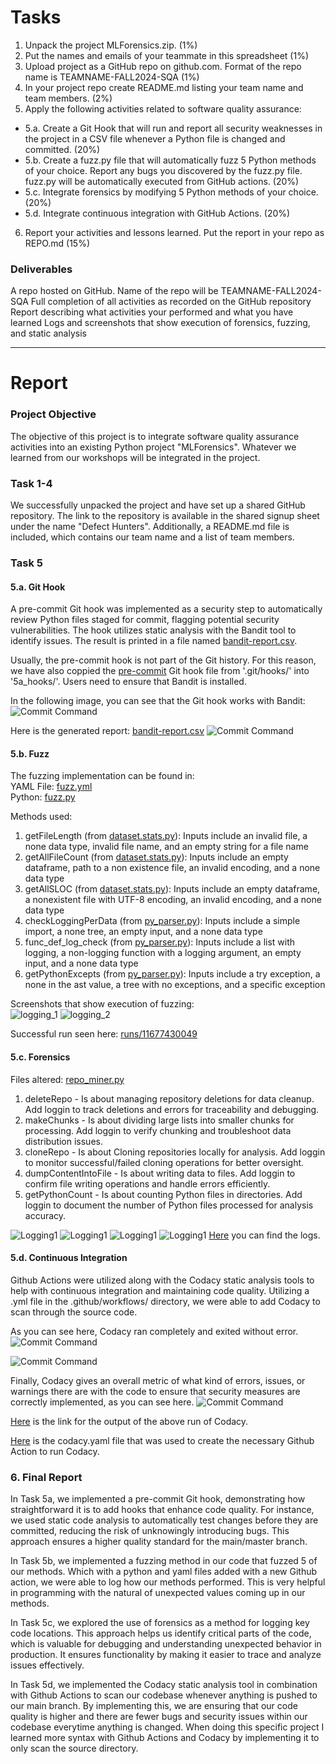 # Tasks
1. Unpack the project MLForensics.zip. (1%)
2. Put the names and emails of your teammate in this spreadsheet (1%)
3. Upload project as a GitHub repo on github.com. Format of the repo name is TEAMNAME-FALL2024-SQA (1%)
4. In your project repo create README.md listing your team name and team members. (2%)
5. Apply the following activities related to software quality assurance:
- 5.a. Create a Git Hook that will run and report all security weaknesses in the project in a CSV file whenever a Python file is changed and committed. (20%)
- 5.b. Create a fuzz.py file that will automatically fuzz 5 Python methods of your choice. Report any bugs you discovered by the fuzz.py file. fuzz.py will be automatically executed from GitHub actions. (20%)
- 5.c. Integrate forensics by modifying 5 Python methods of your choice. (20%)
- 5.d. Integrate continuous integration with GitHub Actions. (20%)
6. Report your activities and lessons learned. Put the report in your repo as REPO.md (15%)

### Deliverables
A repo hosted on GitHub. Name of the repo will be TEAMNAME-FALL2024-SQA
Full completion of all activities as recorded on the GitHub repository
Report describing what activities your performed and what you have learned
Logs and screenshots that show execution of forensics, fuzzing, and static analysis

----

# Report
### Project Objective
The objective of this project is to integrate software quality assurance activities into an existing Python project "MLForensics". Whatever we learned from our workshops will be integrated in the project.

### Task 1-4
We successfully unpacked the project and have set up a shared GitHub repository. The link to the repository is available in the shared signup sheet under the name "Defect Hunters". Additionally, a README.md file is included, which contains our team name and a list of team members.

### Task 5
#### 5.a. Git Hook
A pre-commit Git hook was implemented as a security step to automatically review Python files staged for commit, flagging potential security vulnerabilities. The hook utilizes static analysis with the Bandit tool to identify issues. The result is printed in a file named [bandit-report.csv](5a_hooks/bandit-report.csv).

Usually, the pre-commit hook is not part of the Git history. For this reason, we have also coppied the [pre-commit](5a_hooks/pre-commit) Git hook file from '.git/hooks/' into '5a_hooks/'. Users need to ensure that Bandit is installed.

In the following image, you can see that the Git hook works with Bandit:
![Commit Command](5a_hooks/5a_pre-commit_with_bandit_0.png)

Here is the generated report: [bandit-report.csv](5a_hooks/bandit-report.csv)
![Commit Command](5a_hooks/5a_pre-commit_result.png)

#### 5.b. Fuzz
The fuzzing implementation can be found in: \
YAML File: [fuzz.yml](.github/workflows/fuzz.yml) \
Python: [fuzz.py](MLForensics/MLForensics-farzana/bin/fuzz/fuzz.py)

Methods used:
1. getFileLength (from [dataset.stats.py](MLForensics\MLForensics-farzana\empirical\dataset.stats.py)): Inputs include an invalid file, a none data type, invalid file name, and an empty string for a file name
2. getAllFileCount (from [dataset.stats.py](MLForensics\MLForensics-farzana\empirical\dataset.stats.py)): Inputs include an empty dataframe, path to a non existence file, an invalid encoding, and a none data type
3. getAllSLOC (from [dataset.stats.py](MLForensics\MLForensics-farzana\empirical\dataset.stats.py)): Inputs include an empty dataframe, a nonexistent file with UTF-8 encoding, an invalid encoding, and a none data type
4. checkLoggingPerData (from [py_parser.py](MLForensics\MLForensics-farzana\FAME-ML\py_parser.py)): Inputs include a simple import, a none tree, an empty input, and a none data type
5. func_def_log_check (from [py_parser.py](MLForensics\MLForensics-farzana\FAME-ML\py_parser.py)): Inputs include a list with logging, a non-logging function with a logging argument, an empty input, and a none data type
6. getPythonExcepts (from [py_parser.py](MLForensics\MLForensics-farzana\FAME-ML\py_parser.py)): Inputs include a try exception, a none in the ast value, a tree with no exceptions, and a specific exception

Screenshots that show execution of fuzzing: \
![logging_1](5b_fuzzing/5b_screenshot_1.PNG)
![logging_2](5b_fuzzing/5b_screenshot_2.PNG)

Successful run seen here: [runs/11677430049](https://github.com/GoellNico/DefectHunters-FALL2024-SQA/actions/runs/11677430049)

#### 5.c. Forensics
Files altered:
[repo_miner.py](MLForensics/MLForensics-farzana/mining/repo_miner.py)

1. deleteRepo - Is about managing repository deletions for data cleanup. Add loggin to track deletions and errors for traceability and debugging.
2. makeChunks - Is about dividing large lists into smaller chunks for processing. Add loggin to verify chunking and troubleshoot data distribution issues.
3. cloneRepo - Is about Cloning repositories locally for analysis. Add loggin to monitor successful/failed cloning operations for better oversight.
4. dumpContentIntoFile - Is about writing data to files. Add loggin to confirm file writing operations and handle errors efficiently.
5. getPythonCount - Is about counting Python files in directories. Add loggin to document the number of Python files processed for analysis accuracy.

![Logging1](5c_forensics/LoggingCode1.png)
![Logging1](5c_forensics/LoggingCode2.png)
![Logging1](5c_forensics/LoggingCode3.png)
![Logging1](5c_forensics/LoggingEvidence.png)
[Here](5c_forensics/repo_mining_forensics.log) you can find the logs.

#### 5.d. Continuous Integration
Github Actions were utilized along with the Codacy static analysis tools to help with continuous integration and maintaining code quality. Utilizing a .yml file in the .github/workflows/ directory, we were able to add Codacy to scan through the source code.

As you can see here, Codacy ran completely and exited without error.
![Commit Command](5d_github_actions/codacy_overview.png)

![Commit Command](5d_github_actions/codacy_beginning_logs.png)

Finally, Codacy gives an overall metric of what kind of errors, issues, or warnings there are with the code to ensure that security measures are correctly implemented, as you can see here.
![Commit Command](5d_github_actions/codacy_ending_metrics_summary.png)

[Here](https://github.com/GoellNico/DefectHunters-FALL2024-SQA/actions/runs/11675889498/job/32511215142) is the link for the output of the above run of Codacy.

[Here](.github/workflows/codacy.yml) is the codacy.yaml file that was used to create the necessary Github Action to run Codacy.

### 6. Final Report

In Task 5a, we implemented a pre-commit Git hook, demonstrating how straightforward it is to add hooks that enhance code quality. For instance, we used static code analysis to automatically test changes before they are committed, reducing the risk of unknowingly introducing bugs. This approach ensures a higher quality standard for the main/master branch.

In Task 5b, we implemented a fuzzing method in our code that fuzzed 5 of our methods. Which with a python and yaml files added with a new Github action, we were able to log how our methods performed. This is very helpful in programming with the natural of unexpected values coming up in our methods.

In Task 5c, we explored the use of forensics as a method for logging key code locations. This approach helps us identify critical parts of the code, which is valuable for debugging and understanding unexpected behavior in production. It ensures functionality by making it easier to trace and analyze issues effectively.

In Task 5d, we implemented the Codacy static analysis tool in combination with Github Actions to scan our codebase whenever anything is pushed to our main branch. By implementing this, we are ensuring that our code quality is higher and there are fewer bugs and security issues within our codebase everytime anything is changed. When doing this specific project I learned more syntax with Github Actions and Codacy by implementing it to only scan the source directory.
